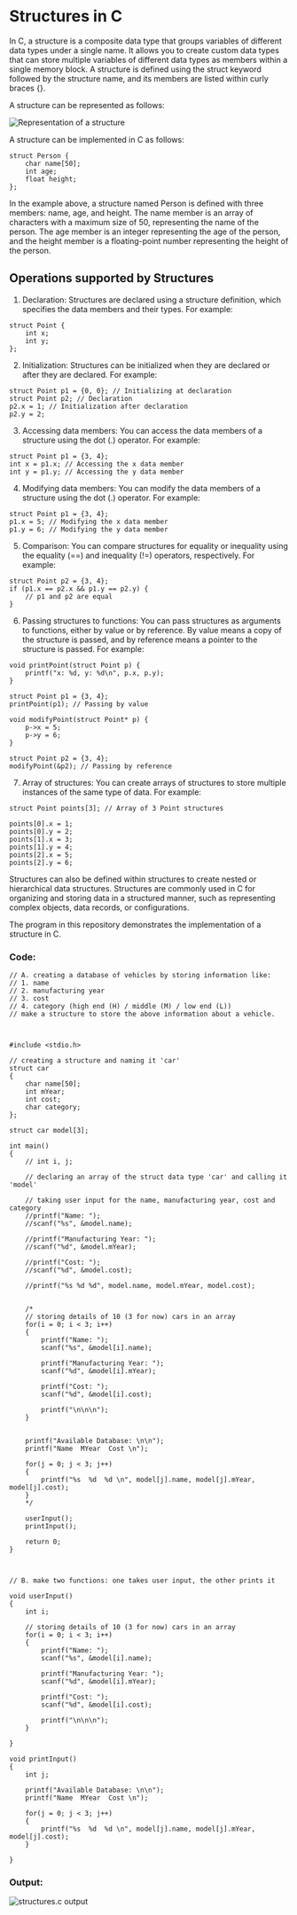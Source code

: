 # Structures in C

In C, a structure is a composite data type that groups variables of different data types under a single name. It allows you to create custom data types that can store multiple variables of different data types as members within a single memory block. A structure is defined using the struct keyword followed by the structure name, and its members are listed within curly braces {}.

A structure can be represented as follows:

![Representation of a structure](https://www.simplilearn.com/ice9/free_resources_article_thumb/Structure_in_C_1.png)

A structure can be implemented in C as follows:

```
struct Person {
    char name[50];
    int age;
    float height;
};
```

In the example above, a structure named Person is defined with three members: name, age, and height. The name member is an array of characters with a maximum size of 50, representing the name of the person. The age member is an integer representing the age of the person, and the height member is a floating-point number representing the height of the person.


## Operations supported by Structures

1. Declaration: Structures are declared using a structure definition, which specifies the data members and their types. For example:

```
struct Point {
    int x;
    int y;
};
```

2. Initialization: Structures can be initialized when they are declared or after they are declared. For example:

```
struct Point p1 = {0, 0}; // Initializing at declaration
struct Point p2; // Declaration
p2.x = 1; // Initialization after declaration
p2.y = 2;
```

3. Accessing data members: You can access the data members of a structure using the dot (.) operator. For example:

```
struct Point p1 = {3, 4};
int x = p1.x; // Accessing the x data member
int y = p1.y; // Accessing the y data member
```

4. Modifying data members: You can modify the data members of a structure using the dot (.) operator. For example:

```
struct Point p1 = {3, 4};
p1.x = 5; // Modifying the x data member
p1.y = 6; // Modifying the y data member
```

5. Comparison: You can compare structures for equality or inequality using the equality (==) and inequality (!=) operators, respectively. For example:

```struct Point p1 = {3, 4};
struct Point p2 = {3, 4};
if (p1.x == p2.x && p1.y == p2.y) {
    // p1 and p2 are equal
}
```

6. Passing structures to functions: You can pass structures as arguments to functions, either by value or by reference. By value means a copy of the structure is passed, and by reference means a pointer to the structure is passed. For example:

```
void printPoint(struct Point p) {
    printf("x: %d, y: %d\n", p.x, p.y);
}

struct Point p1 = {3, 4};
printPoint(p1); // Passing by value

void modifyPoint(struct Point* p) {
    p->x = 5;
    p->y = 6;
}

struct Point p2 = {3, 4};
modifyPoint(&p2); // Passing by reference
```

7. Array of structures: You can create arrays of structures to store multiple instances of the same type of data. For example:

```
struct Point points[3]; // Array of 3 Point structures

points[0].x = 1;
points[0].y = 2;
points[1].x = 3;
points[1].y = 4;
points[2].x = 5;
points[2].y = 6;
```


Structures can also be defined within structures to create nested or hierarchical data structures. Structures are commonly used in C for organizing and storing data in a structured manner, such as representing complex objects, data records, or configurations.

The program in this repository demonstrates the implementation of a structure in C.

### Code:

```
// A. creating a database of vehicles by storing information like:
// 1. name
// 2. manufacturing year
// 3. cost
// 4. category (high end (H) / middle (M) / low end (L))
// make a structure to store the above information about a vehicle.



#include <stdio.h>

// creating a structure and naming it 'car'
struct car
{
	char name[50];
	int mYear;
	int cost;
	char category;
};

struct car model[3];

int main()
{
	// int i, j;
	
	// declaring an array of the struct data type 'car' and calling it 'model'
	
	// taking user input for the name, manufacturing year, cost and category
	//printf("Name: ");
	//scanf("%s", &model.name);
	
	//printf("Manufacturing Year: ");
	//scanf("%d", &model.mYear);
	
	//printf("Cost: ");
	//scanf("%d", &model.cost);
	
	//printf("%s %d %d", model.name, model.mYear, model.cost);
	
	
	/*
	// storing details of 10 (3 for now) cars in an array
	for(i = 0; i < 3; i++)
	{
		printf("Name: ");
		scanf("%s", &model[i].name);
	
		printf("Manufacturing Year: ");
		scanf("%d", &model[i].mYear);
		
		printf("Cost: ");
		scanf("%d", &model[i].cost);		
		
		printf("\n\n\n");
	}
	
	
	printf("Available Database: \n\n");
	printf("Name  MYear  Cost \n");
	
	for(j = 0; j < 3; j++)
	{
		printf("%s  %d  %d \n", model[j].name, model[j].mYear, model[j].cost);
	}
	*/
	
	userInput();
	printInput();
	
	return 0;
}



// B. make two functions: one takes user input, the other prints it

void userInput()
{
	int i;
	
	// storing details of 10 (3 for now) cars in an array
	for(i = 0; i < 3; i++)
	{
		printf("Name: ");
		scanf("%s", &model[i].name);
	
		printf("Manufacturing Year: ");
		scanf("%d", &model[i].mYear);
		
		printf("Cost: ");
		scanf("%d", &model[i].cost);		
		
		printf("\n\n\n");
	}
		
}

void printInput()
{
	int j;
	
	printf("Available Database: \n\n");
	printf("Name  MYear  Cost \n");
	
	for(j = 0; j < 3; j++)
	{
		printf("%s  %d  %d \n", model[j].name, model[j].mYear, model[j].cost);
	}
	
}
```

### Output:

![structures.c output](https://github.com/Aditi-exe/C-Structures/blob/main/structures1.PNG)

